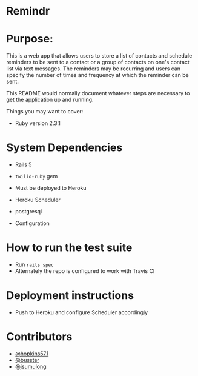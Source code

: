 # Remindr

# Purpose:
This is a web app that allows users to store a list of contacts and schedule reminders to be sent to a contact or a group of contacts on one's contact list via text messages. The reminders may be recurring and users can specify the number of times and frequency at which the reminder can be sent.

This README would normally document whatever steps are necessary to get the
application up and running.

Things you may want to cover:

* Ruby version 2.3.1

# System Dependencies

* Rails 5
* `twilio-ruby` gem
* Must be deployed to Heroku
* Heroku Scheduler
* postgresql

* Configuration

# How to run the test suite

* Run `rails spec`
* Alternately the repo is configured to work with Travis CI

# Deployment instructions

* Push to Heroku and configure Scheduler accordingly

# Contributors

* [@hopkins571](https://github.com/hopkins571)
* [@busster](https://github.com/busster)
* [@jsumulong](https://github.com/JSumulong)

